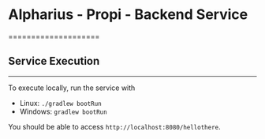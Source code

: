 # Alpharius - Propi - Backend Service
====================

## Service Execution
--------------------------------

To execute locally, run the service with
- Linux: `./gradlew bootRun`
- Windows: `gradlew bootRun`

You should be able to access `http://localhost:8080/hellothere`.

